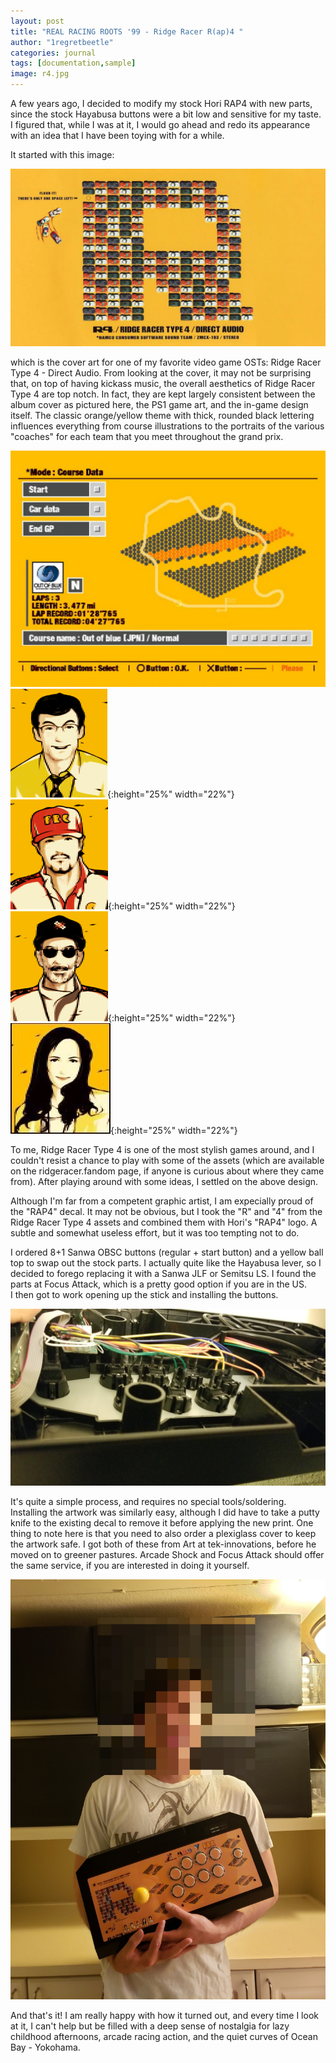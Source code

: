 ```yaml
---
layout: post
title: "REAL RACING ROOTS '99 - Ridge Racer R(ap)4 "
author: "1regretbeetle"
categories: journal
tags: [documentation,sample]
image: r4.jpg
---
```


A few years ago, I decided to modify my stock Hori RAP4 with new
parts, since the stock Hayabusa buttons were a bit low and sensitive for
my taste. I figured that, while I was at it, I would go ahead and redo
its appearance with an idea that I have been toying with for a while.

It started with this image:

![direct_audio](/assets/img/direct_audio.jpg)

which is the cover art for one of my favorite video game OSTs: Ridge
Racer Type 4 - Direct Audio. From looking at the cover, it may not be surprising that, 
on top of having kickass music, the overall aesthetics of Ridge Racer Type 4 are top notch.
In fact, they are kept largely consistent between the album cover as pictured here, the PS1 game
art, and the in-game design itself. The classic orange/yellow theme with 
thick, rounded black lettering influences everything from course
illustrations to the portraits of the various "coaches" for each team that
you meet throughout the grand prix.

![ocean_bay](/assets/img/ocean_bay.jpg)
![robert](/assets/img/robert.png){:height="25%" width="22%"}
![shinji](/assets/img/shinji.png){:height="25%" width="22%"}
![emil](/assets/img/emil.png){:height="25%" width="22%"}
![sophie](/assets/img/sophie.jpg){:height="25%" width="22%"}

To me, Ridge Racer Type 4 is one of the most stylish games around, and I
couldn't resist a chance to play with some of the assets (which are
available on the ridgeracer.fandom page, if anyone is curious about
where they came from). After playing around with some ideas, I settled
on the above design.

Although I'm far from a competent graphic artist, I am expecially proud
of the "RAP4" decal. It may not be obvious, but I took the "R" and "4"
from the Ridge Racer Type 4 assets and combined them with Hori's "RAP4"
logo. A subtle and somewhat useless effort, but it was too tempting not
to do.

I ordered 8+1 Sanwa OBSC buttons (regular + start button) 
and a yellow ball top to swap out the
stock parts. I actually quite like the Hayabusa lever, so I decided to
forego replacing it with a Sanwa JLF or Semitsu LS. 
I found the parts at Focus Attack, which is a pretty good
option if you are in the US.  
I then got to work opening up the stick and installing the buttons. 

![guts](/assets/img/guts.jpg)

It's quite a simple process, and requires no special tools/soldering.
Installing the artwork was similarly easy, although I did have to take a
putty knife to the existing decal to remove it before applying the new
print. One thing to note here is that you need to also order a
plexiglass cover to keep the artwork safe. I got both of these from Art
at tek-innovations, before he moved on to greener pastures. Arcade Shock and
Focus Attack should offer the same service, if you are interested in
doing it yourself.

![portrait](/assets/img/portrait.jpg)

And that's it! I am really happy with how it turned out, and every time I look at it, I
can't help but be filled with a deep sense of nostalgia for
lazy childhood afternoons, arcade racing action, and the quiet curves of
Ocean Bay - Yokohama.




